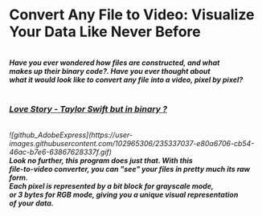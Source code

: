   <h1> Convert Any File to Video: Visualize Your Data Like Never Before </h1>
  <br>
  <em><strong> Have you ever wondered how files are constructed, and what <br>
  makes up their binary code?. Have you ever thought about <br>
  what it would look like to convert any file into a video, pixel by pixel? </strong><em><br>
  <br>
  <h3> <a href="https://www.youtube.com/watch?v=GmMuY9nMn-c">Love Story - Taylor Swift but in binary ?</a></h3> <br>
  ![github_AdobeExpress](https://user-images.githubusercontent.com/102965306/235337037-e80a6706-cb54-46ac-b7e6-63867628337f.gif)
  <br>
  <em><strong> Look no further, this program does just that. With this <br>
  file-to-video converter, you can "see" your files in pretty much its raw form. <br>
  Each pixel is represented by a bit block for grayscale mode, <br>
  or 3 bytes for RGB mode, giving you a unique visual representation <br>
  of your data.</strong><em><br>

